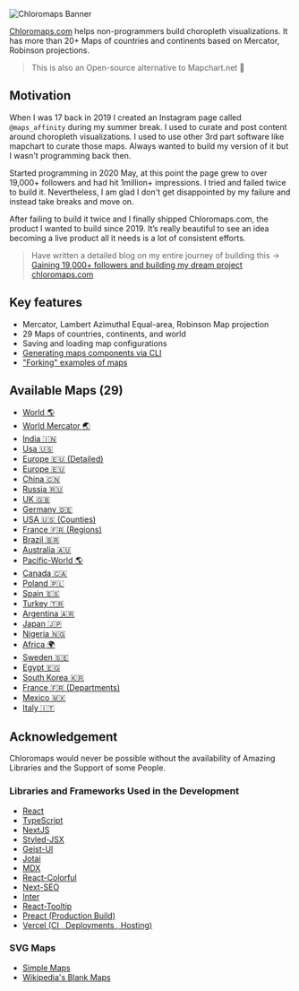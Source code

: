 ![Chloromaps Banner](https://chloromaps.vercel.app/static/images/global/banner.png)

[Chloromaps.com](https://chloromaps.com/) helps non-programmers build choropleth visualizations. It has more than 20+ Maps of countries and continents based on Mercator, Robinson projections.

> This is also an Open-source alternative to Mapchart.net 🥳

## Motivation

When I was 17 back in 2019 I created an Instagram page called `@maps_affinity` during my summer break. I used to curate and post content around choropleth visualizations. I used to use other 3rd part software like mapchart to curate those maps. Always wanted to build my version of it but I wasn't programming back then.

Started programming in 2020 May, at this point the page grew to over 19,000+ followers and had hit 1million+ impressions. I tried and failed twice to build it. Nevertheless, I am glad I don't get disappointed by my failure and instead take breaks and move on.

After failing to build it twice and I finally shipped Chloromaps.com, the product I wanted to build since 2019. It’s really beautiful to see an idea becoming a live product all it needs is a lot of consistent efforts.

> Have written a detailed blog on my entire journey of building this -> [Gaining 19,000+ followers and building my dream project chloromaps.com](https://dpnkr.in/blog/building-maps-affinity-and-chloromaps)

## Key features

-   Mercator, Lambert Azimuthal Equal-area, Robinson Map projection
-   29 Maps of countries, continents, and world
-   Saving and loading map configurations
-   [Generating maps components via CLI](https://twitter.com/DeepankarBhade/status/1398129689139421184)
-   ["Forking" examples of maps](https://twitter.com/DeepankarBhade/status/1399021820615876611)

## Available Maps (29)

-   [World 🌎](https://chloromaps.com/map/world)
-   [World Mercator 🌏](https://chloromaps.com/map/world-mercator)
-   [India 🇮🇳](https://chloromaps.com/map/india)
-   [Usa 🇺🇸](https://chloromaps.com/map/usa)
-   [Europe 🇪🇺 (Detailed)](https://chloromaps.com/map/europe-detailed)
-   [Europe 🇪🇺](https://chloromaps.com/map/europe)
-   [China 🇨🇳](https://chloromaps.com/map/china)
-   [Russia 🇷🇺](https://chloromaps.com/map/russia)
-   [UK 🇬🇧](https://chloromaps.com/map/uk)
-   [Germany 🇩🇪](https://chloromaps.com/map/germany)
-   [USA 🇺🇸 (Counties)](https://chloromaps.com/map/usa-counties)
-   [France 🇫🇷 (Regions)](https://chloromaps.com/map/france)
-   [Brazil 🇧🇷](https://chloromaps.com/map/brazil)
-   [Australia 🇦🇺](https://chloromaps.com/map/australia)
-   [Pacific-World 🌎](https://chloromaps.com/map/world-pacific)
-   [Canada 🇨🇦](https://chloromaps.com/map/canada)
-   [Poland 🇵🇱](https://chloromaps.com/map/poland)
-   [Spain 🇪🇸](https://chloromaps.com/map/spain)
-   [Turkey 🇹🇷](https://chloromaps.com/map/turkey)
-   [Argentina 🇦🇷](https://chloromaps.com/map/argentina)
-   [Japan 🇯🇵](https://chloromaps.com/map/japan)
-   [Nigeria 🇳🇬](https://chloromaps.com/map/nigeria)
-   [Africa 🌍](https://chloromaps.com/map/africa)
-   [Sweden 🇸🇪](https://chloromaps.com/map/sweden)
-   [Egypt 🇪🇬](https://chloromaps.com/map/egypt)
-   [South Korea 🇰🇷](https://chloromaps.com/map/korea)
-   [France 🇫🇷 (Departments)](https://chloromaps.com/map/france-departments)
-   [Mexico 🇲🇽](https://chloromaps.com/map/mexico)
-   [Italy 🇮🇹](https://chloromaps.com/map/italy)

## Acknowledgement

Chloromaps would never be possible without the availability of Amazing Libraries and the Support of some People.

### Libraries and Frameworks Used in the Development

-   [React](https://github.com/facebook/react)
-   [TypeScript](https://github.com/microsoft/TypeScript)
-   [NextJS](https://github.com/vercel/next.js)
-   [Styled-JSX](https://github.com/vercel/styled-jsx)
-   [Geist-UI](https://github.com/geist-org/react)
-   [Jotai](https://github.com/pmndrs/jotai)
-   [MDX](https://github.com/mdx-js/mdx)
-   [React-Colorful](https://github.com/omgovich/react-colorful)
-   [Next-SEO](https://github.com/garmeeh/next-seo)
-   [Inter](https://github.com/rsms/inter)
-   [React-Tooltip](https://github.com/wwayne/react-tooltip)
-   [Preact (Production Build)](https://preactjs.com/)
-   [Vercel (CI , Deployments , Hosting)](https://vercel.com/)

### SVG Maps

-   [Simple Maps](https://simplemaps.com/resources/svg-maps)
-   [Wikipedia's Blank Maps](https://en.wikipedia.org/wiki/Wikipedia:Blank_maps)
